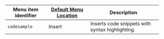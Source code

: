 | Menu item identifier | [Default Menu Location]({{site.baseurl}}/interface/menus/menus-configuration-options/#examplethetinymcedefaultmenuitems) | Description                                     |
|----------------------|----------------------------------------------------------------------------------------------------------|-------------------------------------------------|
| `codesample`         | Insert                                                                                                   | Inserts code snippets with syntax highlighting. |
